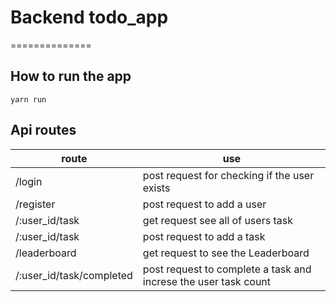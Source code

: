 # Backend todo_app
==============

## How to run the app

`yarn run`

## Api routes
| route | use |
|-----|---------|
| /login | post request for checking if the user exists |
| /register | post request to add a user |
| /:user_id/task | get request see all of users task |
| /:user_id/task | post request to add a task |
| /leaderboard | get request to see the Leaderboard |
| /:user_id/task/completed | post request to complete a task and increse the user task count |
